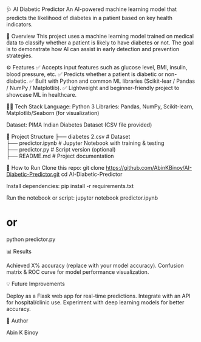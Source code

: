 🩺 AI Diabetic Predictor
An AI-powered machine learning model that predicts the likelihood of diabetes in a patient based on key health indicators.

📌 Overview
This project uses a machine learning model trained on medical data to classify whether a patient is likely to have diabetes or not. The goal is to demonstrate how AI can assist in early detection and prevention strategies.

⚙️ Features
✅ Accepts input features such as glucose level, BMI, insulin, blood pressure, etc.
✅ Predicts whether a patient is diabetic or non-diabetic.
✅ Built with Python and common ML libraries (Scikit-lear / Pandas / NumPy / Matplotlib).
✅ Lightweight and beginner-friendly project to showcase ML in healthcare.

🧑‍💻 Tech Stack
Language: Python 3
Libraries: Pandas, NumPy, Scikit-learn, Matplotlib/Seaborn (for visualization)

Dataset: PIMA Indian Diabetes Dataset (CSV file provided)

📂 Project Structure
├── diabetes 2.csv          # Dataset  
├── predictor.ipynb         # Jupyter Notebook with training & testing  
├── predictor.py            # Script version (optional)  
├── README.md               # Project documentation  

🚀 How to Run
Clone this repo:
git clone https://github.com/AbinKBinoy/AI-Diabetic-Predictor.git
cd AI-Diabetic-Predictor

Install dependencies:
pip install -r requirements.txt

Run the notebook or script:
jupyter notebook predictor.ipynb
# or
python predictor.py

📊 Results

Achieved X% accuracy (replace with your model accuracy).
Confusion matrix & ROC curve for model performance visualization.

💡 Future Improvements

Deploy as a Flask web app for real-time predictions.
Integrate with an API for hospital/clinic use.
Experiment with deep learning models for better accuracy.

👤 Author

Abin K Binoy
